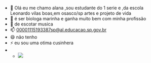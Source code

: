- 👋 Olá eu me chamo alana ,sou estudante do 1 serie e ,da escola Leonardo vilas boas,em osasco/sp
   artes e projeto de vida
- 🌱 é ser biologa marinha e ganha muito bem com minha profissão
- 💞️ de escotar musica
- 📫 00001115193387sp@al.educacao.sp.gov.br
- 😄 não tenho
- ⚡ eu sou uma otima cusinhera
- - ![](https://media1.tenor.com/m/mL5RNtl92ckAAAAC/belly.gif)

<!---
alana490/alana490 is a ✨ special ✨ repository because its `README.md` (this file) appears on your GitHub profile.
You can click the Preview link to take a look at your changes.
--->

